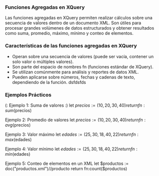 ### Funciones Agregadas en XQuery 
Las funciones agregadas en XQuery permiten realizar cálculos sobre una secuencia de valores dentro de un documento XML. Son útiles para procesar grandes volúmenes de datos estructurados y obtener resultados como suma, promedio, máximo, mínimo y conteo de elementos.

### Características de las funciones agregadas en XQuery 
- Operan sobre una secuencia de valores (puede ser vacía, contener un solo valor o múltiples valores).
- Son parte del espacio de nombres fn (funciones estándar de XQuery).
- Se utilizan comúnmente para análisis y reportes de datos XML.
- Pueden aplicarse sobre números, fechas y cadenas de texto, dependiendo de la función.
dsfdsfds

### Ejemplos Prácticos
(: Ejemplo 1: Suma de valores :)
    let $precios := (10, 20, 30, 40)
    return fn:sum($precios)

Ejemplo 2: Promedio de valores
    let $precios := (10, 20, 30, 40)
    return fn:avg($precios)

Ejemplo 3: Valor máximo
    let $edades := (25, 30, 18, 40, 22)
    return fn:max($edades)

Ejemplo 4: Valor mínimo
    let $edades := (25, 30, 18, 40, 22)
    return fn:min($edades)

Ejemplo 5: Conteo de elementos en un XML
    let $productos := doc("productos.xml")//producto
    return fn:count($productos)



